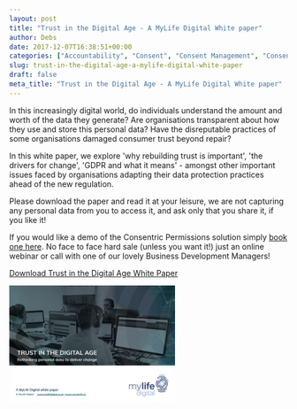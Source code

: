 ```yaml
---
layout: post
title: "Trust in the Digital Age - A MyLife Digital White paper"
author: Debs
date: 2017-12-07T16:38:51+00:00
categories: ["Accountability", "Consent", "Consent Management", "Consentric", "Data Protection", "Empowerment", "GDPR", "Opinions", "Permissions", "Transparency", "trust"]
slug: trust-in-the-digital-age-a-mylife-digital-white-paper
draft: false
meta_title: "Trust in the Digital Age - A MyLife Digital White paper"
---
```


In this increasingly digital world, do individuals understand the amount and worth of the data they generate? Are organisations transparent about how they use and store this personal data? Have the disreputable practices of some organisations damaged consumer trust beyond repair?

In this white paper, we explore 'why rebuilding trust is important', 'the drivers for change', 'GDPR and what it means' - amongst other important issues faced by organisations adapting their data protection practices ahead of the new regulation.

Please download the paper and read it at your leisure, we are not capturing any personal data from you to access it, and ask only that you share it, if you like it!

If you would like a demo of the Consentric Permissions solution simply [book one here](https://consentric.io/book-a-demo/). No face to face hard sale (unless you want it!) just an online webinar or call with one of our lovely Business Development Managers!

[Download Trust in the Digital Age White Paper](https://consentric.io/wp-content/uploads/2017/12/Trust_In_the_Digital_Age_MLD-White_Paper.pdf)

[![](./Screen-Shot-2017-12-07-at-17.19.49-300x210.png)](https://consentric.io/wp-content/uploads/2017/12/Trust_In_the_Digital_Age_MLD-White_Paper.pdf)